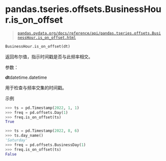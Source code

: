 # pandas.tseries.offsets.BusinessHour.is_on_offset

> [`pandas.pydata.org/docs/reference/api/pandas.tseries.offsets.BusinessHour.is_on_offset.html`](https://pandas.pydata.org/docs/reference/api/pandas.tseries.offsets.BusinessHour.is_on_offset.html)

```py
BusinessHour.is_on_offset(dt)
```

返回布尔值，指示时间戳是否与此频率相交。

参数：

**dt**datetime.datetime

用于检查与频率交集的时间戳。

示例

```py
>>> ts = pd.Timestamp(2022, 1, 1)
>>> freq = pd.offsets.Day(1)
>>> freq.is_on_offset(ts)
True 
```

```py
>>> ts = pd.Timestamp(2022, 8, 6)
>>> ts.day_name()
'Saturday'
>>> freq = pd.offsets.BusinessDay(1)
>>> freq.is_on_offset(ts)
False 
```

